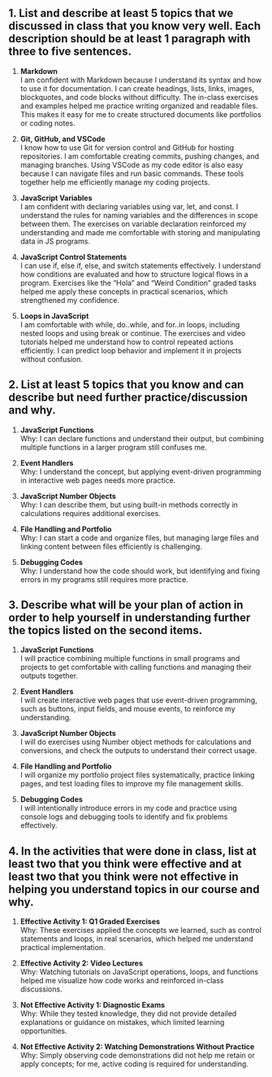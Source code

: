 ## 1. List and describe at least 5 topics that we discussed in class that you know very well. Each description should be at least 1 paragraph with three to five sentences.

1. **Markdown**  
   I am confident with Markdown because I understand its syntax and how to use it for documentation. I can create headings, lists, links, images, blockquotes, and code blocks without difficulty. The in-class exercises and examples helped me practice writing organized and readable files. This makes it easy for me to create structured documents like portfolios or coding notes.

2. **Git, GitHub, and VSCode**  
   I know how to use Git for version control and GitHub for hosting repositories. I am comfortable creating commits, pushing changes, and managing branches. Using VSCode as my code editor is also easy because I can navigate files and run basic commands. These tools together help me efficiently manage my coding projects.

3. **JavaScript Variables**  
   I am confident with declaring variables using var, let, and const. I understand the rules for naming variables and the differences in scope between them. The exercises on variable declaration reinforced my understanding and made me comfortable with storing and manipulating data in JS programs.

4. **JavaScript Control Statements**  
   I can use if, else if, else, and switch statements effectively. I understand how conditions are evaluated and how to structure logical flows in a program. Exercises like the “Hola” and “Weird Condition” graded tasks helped me apply these concepts in practical scenarios, which strengthened my confidence.

5. **Loops in JavaScript**  
   I am comfortable with while, do..while, and for..in loops, including nested loops and using break or continue. The exercises and video tutorials helped me understand how to control repeated actions efficiently. I can predict loop behavior and implement it in projects without confusion.

## 2. List at least 5 topics that you know and can describe but need further practice/discussion and why.  

1. **JavaScript Functions**  
   Why: I can declare functions and understand their output, but combining multiple functions in a larger program still confuses me.  

2. **Event Handlers**  
   Why: I understand the concept, but applying event-driven programming in interactive web pages needs more practice.  

3. **JavaScript Number Objects**  
   Why: I can describe them, but using built-in methods correctly in calculations requires additional exercises.  

4. **File Handling and Portfolio**  
   Why: I can start a code and organize files, but managing large files and linking content between files efficiently is challenging.  

5. **Debugging Codes**  
   Why: I understand how the code should work, but identifying and fixing errors in my programs still requires more practice.

## 3. Describe what will be your plan of action in order to help yourself in understanding further the topics listed on the second items.

1. **JavaScript Functions**  
   I will practice combining multiple functions in small programs and projects to get comfortable with calling functions and managing their outputs together.  

2. **Event Handlers**  
   I will create interactive web pages that use event-driven programming, such as buttons, input fields, and mouse events, to reinforce my understanding.  

3. **JavaScript Number Objects**  
   I will do exercises using Number object methods for calculations and conversions, and check the outputs to understand their correct usage.  

4. **File Handling and Portfolio**  
   I will organize my portfolio project files systematically, practice linking pages, and test loading files to improve my file management skills.  

5. **Debugging Codes**  
   I will intentionally introduce errors in my code and practice using console logs and debugging tools to identify and fix problems effectively.

## 4. In the activities that were done in class, list at least two that you think were effective and at least two that you think were not effective in helping you understand topics in our course and why.

1. **Effective Activity 1: Q1 Graded Exercises**  
   Why: These exercises applied the concepts we learned, such as control statements and loops, in real scenarios, which helped me understand practical implementation.  

2. **Effective Activity 2: Video Lectures**  
   Why: Watching tutorials on JavaScript operations, loops, and functions helped me visualize how code works and reinforced in-class discussions.

3. **Not Effective Activity 1: Diagnostic Exams**  
   Why: While they tested knowledge, they did not provide detailed explanations or guidance on mistakes, which limited learning opportunities.

4. **Not Effective Activity 2: Watching Demonstrations Without Practice**  
   Why: Simply observing code demonstrations did not help me retain or apply concepts; for me, active coding is required for understanding.
